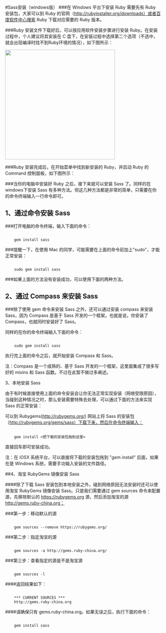 ﻿#Sass安装（windows版）
###在 Windows 平台下安装 Ruby 需要先有 Ruby 安装包，大家可以到 Ruby 的官网（http://rubyinstaller.org/downloads）或者百度软件中心搜索 Ruby 下载对应需要的 Ruby 版本。



###Ruby 安装文件下载好后，可以按应用软件安装步骤进行安装 Ruby。在安装过程中，个人建议将其安装在 C 盘下，在安装过程中选择第二个选项（不选中，就会出现编译时找不到Ruby环境的情况），如下图所示：
<p style="line-height: 20.7999992370605px;"><a href="http://img.mukewang.com/54f560af00017cf106790364.jpg"><img alt="" src="http://img.mukewang.com/54f560af00017cf106790364.jpg" style="width: 355px;"></a></p>


###Ruby 安装完成后，在开始菜单中找到新安装的 Ruby，并启动 Ruby 的 Command 控制面板，如下图所示：



###当你的电脑中安装好 Ruby 之后，接下来就可以安装 Sass 了。同样的在windows下安装 Sass 有多种方法。但这几种方法都是非常的简单，只需要在你的命令终端输入一行命令即可。

## 1、通过命令安装 Sass

###打开电脑的命令终端，输入下面的命令：
<pre><code>
    gem install sass
</code></pre>
###提醒一下，在使用 Mac 的同学，可能需要在上面的命令前加上"sudo"，才能正常安装：
<pre><code>
    sudo gem install sass
</code></pre>
###如果上面的方法没有安装成功，可以使用下面的两种方法。

## 2、通过 Compass 来安装 Sass

###除了使用 gem 命令来安装 Sass 之外，还可以通过安装 compass 来安装 Sass，因为 Compass 是基于 Sass 开发的一个框架。也就是说，你安装了 Compass，也就同时安装好了 Sass。

同样的在你的命令终端输入下面的命令：
<pre><code>
    sudo gem install sass
</code></pre>
执行完上面的命令之后，就开始安装 Compass 和 Sass。

注：Compass 是一个成熟的、基于 Sass 开发的一个框架，这里面集成了很多写好的 mixins 和 Sass 函数。不过在此暂不做过多阐述。

   3、本地安装 Sass

由于有时候直接使用上面的命令安装会让你无法正常实现安装（网络受限原因），当碰到这种情况之时，那么安装需要特殊去处理，可以通过下面的方法来实现 Sass 的正常安装：

可以到 Rubygems(http://rubygems.org/) 网站上将 Sass 的安装包（http://rubygems.org/gems/sass）下载下来，然后在命令终端输入：

<pre><code>
    gem install <把下载的安装包拖到这里>
</code></pre>
直接回车即可安装成功。

注：在 iOSX 系统平台，可以直接将下载的安装包拖到 "gem install" 后面，如果在是 Windows 系统，需要手功输入安装的文件路径。

##4、淘宝 RubyGems 镜像安装 Sass

####除了下载 Sass 安装包到本地安装之外，碰到网络原因无法安装时还可以使用淘宝 RubyGems 镜像安装 Sass。只是我们需要通过 gem sources 命令来配置源，先移除默认的 https://rubygems.org 源，然后添加淘宝的源 http://gems.ruby-china.org：

###第一步：移动默认的源
<pre><code>
    gem sources --remove https://rubygems.org/
</code></pre>

###第二步：指定淘宝的源

<pre><code>
    gem sources -a http://gems.ruby-china.org/
</code></pre>

###第三步：查看指定的源是不是淘宝源

<pre><code>
    gem sources -l
</code></pre>
####返回结果如下：

<pre><code>
    *** CURRENT SOURCES ***
    http://gems.ruby-china.org
</code></pre>


####请确保只有 gems.ruby-china.org。如果无误之后，执行下面的命令：


<pre><code>
    gem install sass
</code></pre>